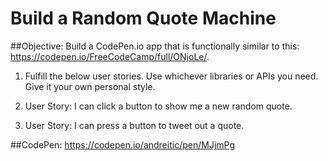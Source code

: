 # Build a Random Quote Machine

##Objective: Build a CodePen.io app that is functionally similar to this: https://codepen.io/FreeCodeCamp/full/ONjoLe/.

1. Fulfill the below user stories. Use whichever libraries or APIs you need. Give it your own personal style.

2. User Story: I can click a button to show me a new random quote.

3. User Story: I can press a button to tweet out a quote.

##CodePen:
https://codepen.io/andreitic/pen/MJjmPg
